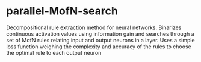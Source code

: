 # parallel-MofN-search
Decompositional rule extraction method for neural networks. Binarizes continuous activation values using information gain and searches through a set of MofN rules relating input and output neurons in a layer. Uses a simple loss function weighing the complexity and accuracy of the rules to choose the optimal rule to each output neuron
